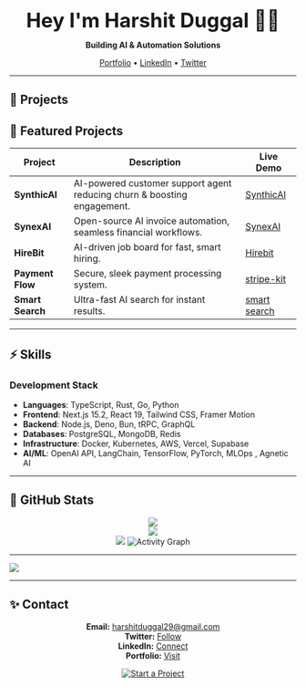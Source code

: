 <div align="center">
  <h1 style="font-size: 2.5em; margin-bottom: 10px;">Hey I'm Harshit Duggal 👋🏻</h1>
  
  **Building AI & Automation Solutions**

  [Portfolio](https://harshitduggal.dev) • [LinkedIn](https://linkedin.com/in/harshitduggal) • [Twitter](https://twitter.com/harshitduggal)
</div>

---

## 🚀 Projects

## 🌟 Featured Projects

<div align="center">

| Project | Description | Live Demo |
|---------|------------|-----------|
| **SynthicAI** | AI-powered customer support agent reducing churn & boosting engagement. | [SynthicAI](https://synthicai.com) |
| **SynexAI** | Open-source AI invoice automation, seamless financial workflows. | [SynexAI](https://synexai.in) |
| **HireBit** | AI-driven job board for fast, smart hiring. | [Hirebit](https://hirebit.site) |
| **Payment Flow** | Secure, sleek payment processing system. | [stripe-kit](https://stripe-kit-zeta.vercel.app) |
| **Smart Search** | Ultra-fast AI search for instant results. | [smart search](https://lighting-search.vercel.app) |

</div>

---

## ⚡️ Skills

### Development Stack

- **Languages**: TypeScript, Rust, Go, Python
- **Frontend**: Next.js 15.2, React 19, Tailwind CSS, Framer Motion
- **Backend**: Node.js, Deno, Bun, tRPC, GraphQL
- **Databases**: PostgreSQL, MongoDB, Redis
- **Infrastructure**: Docker, Kubernetes, AWS, Vercel, Supabase
- **AI/ML**: OpenAI API, LangChain, TensorFlow, PyTorch, MLOps , Agnetic AI

---

## 🎉 GitHub Stats

<div align="center">

![](https://github-readme-stats.vercel.app/api?username=duggal1&theme=tokyonight&hide_border=false&include_all_commits=false&count_private=true&border_radius=10&bg_color=0D1117,1E293B,374151&title_color=58A6FF&text_color=CDD9E5&icon_color=58A6FF)<br/>
![](https://nirzak-streak-stats.vercel.app/?user=duggal1&theme=tokyonight&hide_border=false&border_radius=10)<br/>
![](https://github-readme-stats.vercel.app/api/top-langs/?username=duggal1&theme=tokyonight&hide_border=false&include_all_commits=false&count_private=true&layout=compact&border_radius=10)
![Activity Graph](https://github-readme-activity-graph.vercel.app/graph?username=duggal1&bg_color=00000000&color=6366F1&line=6366F1&point=ffffff&area=true&hide_border=true&area_color=6366F122)
</div>

---

[![](https://visitcount.itsvg.in/api?id=duggal1&icon=0&color=0)](https://visitcount.itsvg.in)

---

## ✨ Contact

<div align="center">

 **Email:** [harshitduggal29@gmail.com](mailto:harshitduggal29@gmail.com)  
 **Twitter:** [Follow](https://twitter.com/harshitduggal5)  
 **LinkedIn:** [Connect](https://linkedin.com/in/harshitduggal)  
 **Portfolio:** [Visit](https://harshitduggal.dev)  


<a href="mailto:harshitduggal29@gmail.com">
  <img src="https://img.shields.io/badge/Start_a_Project-000?style=for-the-badge&labelColor=0D1117&color=58A6FF&logoColor=white&border_radius=10" alt="Start a Project">
</a>

</div>
